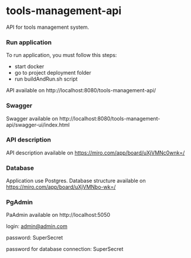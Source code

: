 # tools-management-api
API for tools management system.

### Run application
To run application, you must follow this steps:
- start docker
- go to project deployment folder
- run buildAndRun.sh script

API available on http://localhost:8080/tools-management-api/

### Swagger
Swagger available on http://localhost:8080/tools-management-api/swagger-ui/index.html

### API description
API description available on https://miro.com/app/board/uXjVMNc0wnk=/

### Database
Application use Postgres. Database structure available on https://miro.com/app/board/uXjVMNbo-wk=/

### PgAdmin
PaAdmin available on http://localhost:5050

login: admin@admin.com

password: SuperSecret

password for database connection: SuperSecret
